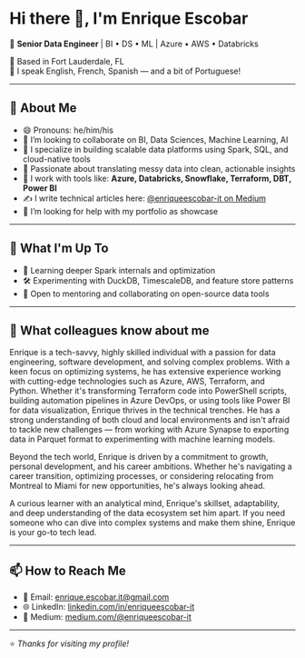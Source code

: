 # Hi there 👋, I'm Enrique Escobar

<!--
**enriqueescobar-it/enriqueescobar-it** is a ✨ _special_ ✨ repository because its `README.md` (this file) appears on your GitHub profile.

Here are some ideas to get you started:

- 🔭 I’m currently working on ...
- 🌱 I’m currently learning ...
- 💬 Ask me about ...
- 📫 How to reach me: ...
- ⚡ Fun fact: ...
-->

🎯 **Senior Data Engineer** | BI • DS • ML | Azure • AWS • Databricks

📍 Based in Fort Lauderdale, FL  
💬 I speak English, French, Spanish — and a bit of Portuguese!

---

## 🚀 About Me

- 😄 Pronouns: he/him/his
- 👯 I’m looking to collaborate on BI, Data Sciences, Machine Learning, AI
- 🔧 I specialize in building scalable data platforms using Spark, SQL, and cloud-native tools
- 🧠 Passionate about translating messy data into clean, actionable insights
- 🧰 I work with tools like: **Azure, Databricks, Snowflake, Terraform, DBT, Power BI**
- ✍️ I write technical articles here: [@enriqueescobar-it on Medium](https://medium.com/@enriqueescobar-it)
- 🤔 I’m looking for help with my portfolio as showcase

---

## 🧪 What I'm Up To

- 📘 Learning deeper Spark internals and optimization
- 🛠️ Experimenting with DuckDB, TimescaleDB, and feature store patterns
- 🤝 Open to mentoring and collaborating on open-source data tools

---

## 🌱 What colleagues know about me

Enrique is a tech-savvy, highly skilled individual with a passion for data engineering, software development, and solving complex problems. With a keen focus on optimizing systems, he has extensive experience working with cutting-edge technologies such as Azure, AWS, Terraform, and Python. Whether it's transforming Terraform code into PowerShell scripts, building automation pipelines in Azure DevOps, or using tools like Power BI for data visualization, Enrique thrives in the technical trenches. He has a strong understanding of both cloud and local environments and isn't afraid to tackle new challenges — from working with Azure Synapse to exporting data in Parquet format to experimenting with machine learning models.

Beyond the tech world, Enrique is driven by a commitment to growth, personal development, and his career ambitions. Whether he's navigating a career transition, optimizing processes, or considering relocating from Montreal to Miami for new opportunities, he's always looking ahead.

A curious learner with an analytical mind, Enrique's skillset, adaptability, and deep understanding of the data ecosystem set him apart. If you need someone who can dive into complex systems and make them shine, Enrique is your go-to tech lead.

---

## 📫 How to Reach Me

- 📧 Email: enrique.escobar.it@gmail.com  
- 🌐 LinkedIn: [linkedin.com/in/enriqueescobar-it](https://linkedin.com/in/enriqueescobar-it)
- 🧠 Medium: [medium.com/@enriqueescobar-it](https://medium.com/@enriqueescobar-it)

---

⭐️ _Thanks for visiting my profile!_
